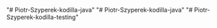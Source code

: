 "# Piotr-Szyperek-kodilla-java" 
"# Piotr-Szyperek-kodilla-java" 
"# Piotr-Szyperek-kodilla-testing" 
